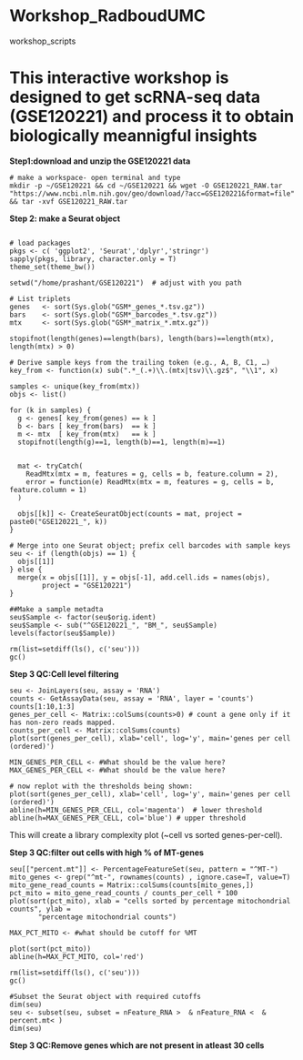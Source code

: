 # Workshop_RadboudUMC
workshop_scripts

# This interactive workshop is designed to get scRNA-seq data (GSE120221) and process it to obtain biologically meannigful insights

**Step1:download and unzip the GSE120221 data**

```console
# make a workspace- open terminal and type
mkdir -p ~/GSE120221 && cd ~/GSE120221 && wget -O GSE120221_RAW.tar "https://www.ncbi.nlm.nih.gov/geo/download/?acc=GSE120221&format=file" && tar -xvf GSE120221_RAW.tar

```
**Step 2: make a Seurat object**

```{r}

# load packages
pkgs <- c( 'ggplot2', 'Seurat','dplyr','stringr')
sapply(pkgs, library, character.only = T)
theme_set(theme_bw())

setwd("/home/prashant/GSE120221")  # adjust with you path

# List triplets
genes   <- sort(Sys.glob("GSM*_genes_*.tsv.gz"))
bars    <- sort(Sys.glob("GSM*_barcodes_*.tsv.gz"))
mtx     <- sort(Sys.glob("GSM*_matrix_*.mtx.gz"))

stopifnot(length(genes)==length(bars), length(bars)==length(mtx), length(mtx) > 0)

# Derive sample keys from the trailing token (e.g., A, B, C1, …)
key_from <- function(x) sub(".*_(.+)\\.(mtx|tsv)\\.gz$", "\\1", x)

samples <- unique(key_from(mtx))
objs <- list()

for (k in samples) {
  g <- genes[ key_from(genes) == k ]
  b <- bars [ key_from(bars)  == k ]
  m <- mtx  [ key_from(mtx)   == k ]
  stopifnot(length(g)==1, length(b)==1, length(m)==1)
  
  
  mat <- tryCatch(
    ReadMtx(mtx = m, features = g, cells = b, feature.column = 2),
    error = function(e) ReadMtx(mtx = m, features = g, cells = b, feature.column = 1)
  )
  
  objs[[k]] <- CreateSeuratObject(counts = mat, project = paste0("GSE120221_", k))
}

# Merge into one Seurat object; prefix cell barcodes with sample keys
seu <- if (length(objs) == 1) {
  objs[[1]]
} else {
  merge(x = objs[[1]], y = objs[-1], add.cell.ids = names(objs), 
        project = "GSE120221")
}

##Make a sample metadta
seu$Sample <- factor(seu$orig.ident)
seu$Sample <- sub("^GSE120221_", "BM_", seu$Sample)
levels(factor(seu$Sample))

rm(list=setdiff(ls(), c('seu')))
gc()
```
  
**Step 3 QC:Cell level filtering**
```{r}
seu <- JoinLayers(seu, assay = 'RNA')
counts <- GetAssayData(seu, assay = 'RNA', layer = 'counts')
counts[1:10,1:3]
genes_per_cell <- Matrix::colSums(counts>0) # count a gene only if it has non-zero reads mapped.
counts_per_cell <- Matrix::colSums(counts)
plot(sort(genes_per_cell), xlab='cell', log='y', main='genes per cell (ordered)')

MIN_GENES_PER_CELL <- #What should be the value here?
MAX_GENES_PER_CELL <- #What should be the value here?  

# now replot with the thresholds being shown:
plot(sort(genes_per_cell), xlab='cell', log='y', main='genes per cell (ordered)')
abline(h=MIN_GENES_PER_CELL, col='magenta')  # lower threshold
abline(h=MAX_GENES_PER_CELL, col='blue') # upper threshold

```
This will create a library complexity plot (~cell vs sorted genes-per-cell). 

**Step 3 QC:filter out cells with high % of MT-genes**

```{r}
seu[["percent.mt"]] <- PercentageFeatureSet(seu, pattern = "^MT-")
mito_genes <- grep("^mt-", rownames(counts) , ignore.case=T, value=T)
mito_gene_read_counts = Matrix::colSums(counts[mito_genes,])
pct_mito = mito_gene_read_counts / counts_per_cell * 100
plot(sort(pct_mito), xlab = "cells sorted by percentage mitochondrial counts", ylab = 
       "percentage mitochondrial counts")

MAX_PCT_MITO <- #what should be cutoff for %MT

plot(sort(pct_mito))
abline(h=MAX_PCT_MITO, col='red')

rm(list=setdiff(ls(), c('seu')))
gc()

#Subset the Seurat object with required cutoffs
dim(seu)
seu <- subset(seu, subset = nFeature_RNA >  & nFeature_RNA <  & percent.mt< )
dim(seu)
```
**Step 3 QC:Remove genes which are not present in atleast 30 cells**

